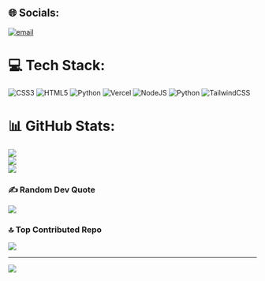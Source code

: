 
## 🌐 Socials:
[![email](https://img.shields.io/badge/Email-D14836?logo=gmail&logoColor=white)](mailto:pedsil0401@elev.ffk.no) 

# 💻 Tech Stack:
![CSS3](https://img.shields.io/badge/css3-%231572B6.svg?style=plastic&logo=css3&logoColor=white) ![HTML5](https://img.shields.io/badge/html5-%23E34F26.svg?style=plastic&logo=html5&logoColor=white) ![Python](https://img.shields.io/badge/python-3670A0?style=plastic&logo=python&logoColor=ffdd54) ![Vercel](https://img.shields.io/badge/vercel-%23000000.svg?style=plastic&logo=vercel&logoColor=white) ![NodeJS](https://img.shields.io/badge/node.js-6DA55F?style=plastic&logo=node.js&logoColor=white) ![Python](https://img.shields.io/badge/python-3670A0?style=plastic&logo=python&logoColor=ffdd54) ![TailwindCSS](https://img.shields.io/badge/tailwindcss-%2338B2AC.svg?style=plastic&logo=tailwind-css&logoColor=white)
# 📊 GitHub Stats:
![](https://github-readme-stats.vercel.app/api?username=silasap09&theme=transparent&hide_border=true&include_all_commits=true&count_private=true)<br/>
![](https://nirzak-streak-stats.vercel.app/?user=silasap09&theme=transparent&hide_border=true)<br/>
![](https://github-readme-stats.vercel.app/api/top-langs/?username=silasap09&theme=transparent&hide_border=true&include_all_commits=true&count_private=true&layout=compact)

### ✍️ Random Dev Quote
![](https://quotes-github-readme.vercel.app/api?type=horizontal&theme=dark)

### 🔝 Top Contributed Repo
![](https://github-contributor-stats.vercel.app/api?username=silasap09&limit=5&theme=transparent&combine_all_yearly_contributions=true)

---
[![](https://visitcount.itsvg.in/api?id=silasap09&icon=2&color=1)](https://visitcount.itsvg.in)

<!-- Proudly created with GPRM ( https://gprm.itsvg.in ) -->
